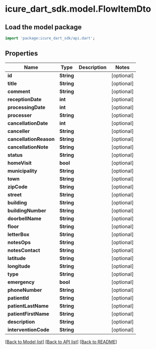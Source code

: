 # icure_dart_sdk.model.FlowItemDto

## Load the model package
```dart
import 'package:icure_dart_sdk/api.dart';
```

## Properties
Name | Type | Description | Notes
------------ | ------------- | ------------- | -------------
**id** | **String** |  | [optional] 
**title** | **String** |  | [optional] 
**comment** | **String** |  | [optional] 
**receptionDate** | **int** |  | [optional] 
**processingDate** | **int** |  | [optional] 
**processer** | **String** |  | [optional] 
**cancellationDate** | **int** |  | [optional] 
**canceller** | **String** |  | [optional] 
**cancellationReason** | **String** |  | [optional] 
**cancellationNote** | **String** |  | [optional] 
**status** | **String** |  | [optional] 
**homeVisit** | **bool** |  | [optional] 
**municipality** | **String** |  | [optional] 
**town** | **String** |  | [optional] 
**zipCode** | **String** |  | [optional] 
**street** | **String** |  | [optional] 
**building** | **String** |  | [optional] 
**buildingNumber** | **String** |  | [optional] 
**doorbellName** | **String** |  | [optional] 
**floor** | **String** |  | [optional] 
**letterBox** | **String** |  | [optional] 
**notesOps** | **String** |  | [optional] 
**notesContact** | **String** |  | [optional] 
**latitude** | **String** |  | [optional] 
**longitude** | **String** |  | [optional] 
**type** | **String** |  | [optional] 
**emergency** | **bool** |  | [optional] 
**phoneNumber** | **String** |  | [optional] 
**patientId** | **String** |  | [optional] 
**patientLastName** | **String** |  | [optional] 
**patientFirstName** | **String** |  | [optional] 
**description** | **String** |  | [optional] 
**interventionCode** | **String** |  | [optional] 

[[Back to Model list]](../README.md#documentation-for-models) [[Back to API list]](../README.md#documentation-for-api-endpoints) [[Back to README]](../README.md)


